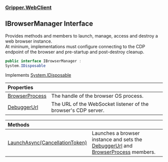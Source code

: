 ### [Gripper.WebClient](Gripper_WebClient 'Gripper.WebClient')
## IBrowserManager Interface
Provides methods and members to launch, manage, access and destroy a web browser instance.  
At mininum, implementations must configure connecting to the CDP endpoint of the browser and pre-startup and post-destroy cleanup.  
```csharp
public interface IBrowserManager :
System.IDisposable
```

Implements [System.IDisposable](https://docs.microsoft.com/en-us/dotnet/api/System.IDisposable 'System.IDisposable')  

| Properties | |
| :--- | :--- |
| [BrowserProcess](Gripper_WebClient_IBrowserManager_BrowserProcess 'Gripper.WebClient.IBrowserManager.BrowserProcess') | The handle of the browser OS process.<br/> |
| [DebuggerUrl](Gripper_WebClient_IBrowserManager_DebuggerUrl 'Gripper.WebClient.IBrowserManager.DebuggerUrl') | The URL of the WebSocket listener of the browser's CDP server.<br/> |

| Methods | |
| :--- | :--- |
| [LaunchAsync(CancellationToken)](Gripper_WebClient_IBrowserManager_LaunchAsync(System_Threading_CancellationToken) 'Gripper.WebClient.IBrowserManager.LaunchAsync(System.Threading.CancellationToken)') | Launches a browser instance and sets the [DebuggerUrl](Gripper_WebClient_IBrowserManager_DebuggerUrl 'Gripper.WebClient.IBrowserManager.DebuggerUrl') and [BrowserProcess](Gripper_WebClient_IBrowserManager_BrowserProcess 'Gripper.WebClient.IBrowserManager.BrowserProcess') members.<br/> |
